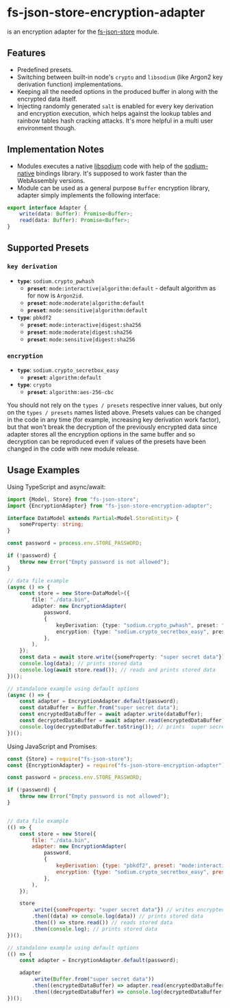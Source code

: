 # fs-json-store-encryption-adapter

is an encryption adapter for the [fs-json-store](https://github.com/vladimiry/fs-json-store) module.

## Features
- Predefined presets.
- Switching between built-in node's `crypto` and `libsodium` (like Argon2 key derivation function) implementations.
- Keeping all the needed options in the produced buffer in along with the encrypted data itself.
- Injecting randomly generated `salt` is enabled for every key derivation and encryption execution, which helps against the lookup tables and rainbow tables hash cracking attacks. It's more helpful in a multi user environment though.

## Implementation Notes
- Modules executes a native [libsodium](https://github.com/jedisct1/libsodium) code with help of the [sodium-native](https://github.com/sodium-friends/sodium-native) bindings library. It's supposed to work faster than the WebAssembly versions.
- Module can be used as a general purpose `Buffer` encryption library, adapter simply implements the following interface:
```typescript
export interface Adapter {
    write(data: Buffer): Promise<Buffer>;
    read(data: Buffer): Promise<Buffer>;
}
```

## Supported Presets

### `key derivation`
- **`type`**: `sodium.crypto_pwhash`
  - **`preset`**: `mode:interactive|algorithm:default` - default algorithm as for now is `Argon2id`.
  - **`preset`**: `mode:moderate|algorithm:default`
  - **`preset`**: `mode:sensitive|algorithm:default`
- **`type`**: `pbkdf2`
  - **`preset`**: `mode:interactive|digest:sha256`
  - **`preset`**: `mode:moderate|digest:sha256`
  - **`preset`**: `mode:sensitive|digest:sha256`

### `encryption`
- **`type`**: `sodium.crypto_secretbox_easy`
  - **`preset`**: `algorithm:default`
- **`type`**: `crypto`
  - **`preset`**: `algorithm:aes-256-cbc`

You should not rely on the `types / presets` respective inner values, but only on the `types / presets` names listed above. Presets values can be changed in the code in any time (for example, increasing key derivation work factor), but that won't break the decryption of the previously encrypted data since adapter stores all the encryption options in the same buffer and so decryption can be reproduced even if values of the presets have been changed in the code with new module release.

## Usage Examples

Using TypeScript and async/await:

```typescript
import {Model, Store} from "fs-json-store";
import {EncryptionAdapter} from "fs-json-store-encryption-adapter";

interface DataModel extends Partial<Model.StoreEntity> {
    someProperty: string;
}

const password = process.env.STORE_PASSWORD;

if (!password) {
    throw new Error("Empty password is not allowed");
}

// data file example
(async () => {
    const store = new Store<DataModel>({
        file: "./data.bin",
        adapter: new EncryptionAdapter(
            password,
            {
                keyDerivation: {type: "sodium.crypto_pwhash", preset: "mode:interactive|algorithm:default"},
                encryption: {type: "sodium.crypto_secretbox_easy", preset: "algorithm:default"},
            },
        ),
    });
    const data = await store.write({someProperty: "super secret data"}); // writes encrypted data into the `./data.bin` file
    console.log(data); // prints stored data
    console.log(await store.read()); // reads and prints stored data
})();

// standalone example using default options
(async () => {
    const adapter = EncryptionAdapter.default(password);
    const dataBuffer = Buffer.from("super secret data");
    const encryptedDataBuffer = await adapter.write(dataBuffer);
    const decryptedDataBuffer = await adapter.read(encryptedDataBuffer);
    console.log(decryptedDataBuffer.toString()); // prints `super secret data`
})();
```

Using JavaScript and Promises:

```javascript
const {Store} = require("fs-json-store");
const {EncryptionAdapter} = require("fs-json-store-encryption-adapter");

const password = process.env.STORE_PASSWORD;

if (!password) {
    throw new Error("Empty password is not allowed");
}


// data file example
(() => {
    const store = new Store({
        file: "./data.bin",
        adapter: new EncryptionAdapter(
            password,
            {
                keyDerivation: {type: "pbkdf2", preset: "mode:interactive|digest:sha256"},
                encryption: {type: "sodium.crypto_secretbox_easy", preset: "algorithm:default"},
            },
        ),
    });

    store
        .write({someProperty: "super secret data"}) // writes encrypted data into the `./data.bin` file
        .then((data) => console.log(data)) // prints stored data
        .then(() => store.read()) // reads stored data
        .then(console.log); // prints stored data
})();

// standalone example using default options
(() => {
    const adapter = EncryptionAdapter.default(password);

    adapter
        .write(Buffer.from("super secret data"))
        .then((encryptedDataBuffer) => adapter.read(encryptedDataBuffer))
        .then((decryptedDataBuffer) => console.log(decryptedDataBuffer.toString())); // prints `super secret data`
})();
```

